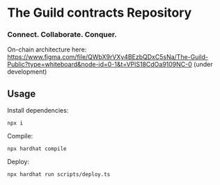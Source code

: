 # The Guild contracts Repository

### Connect. Collaborate. Conquer.

On-chain architecture here:
https://www.figma.com/file/QWbX9rVXy4BEzbQDxC5sNa/The-Guild-Public?type=whiteboard&node-id=0-1&t=VPlS18CdOa9109NC-0
(under development)

## Usage

Install dependencies:

```shell
npx i
```

Compile: 
```shell
npx hardhat compile
```

Deploy: 
```shell
npx hardhat run scripts/deploy.ts
```
